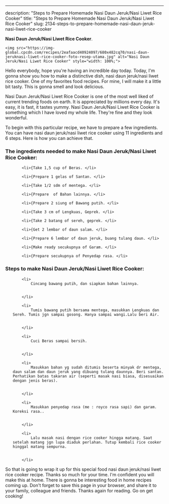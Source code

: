 ---
description: "Steps to Prepare Homemade Nasi Daun Jeruk/Nasi Liwet Rice Cooker"
title: "Steps to Prepare Homemade Nasi Daun Jeruk/Nasi Liwet Rice Cooker"
slug: 2134-steps-to-prepare-homemade-nasi-daun-jeruk-nasi-liwet-rice-cooker

<p>
	<strong>Nasi Daun Jeruk/Nasi Liwet Rice Cooker</strong>. 
	
</p>
<p>
	
	<img src="https://img-global.cpcdn.com/recipes/2eafaacd40924097/680x482cq70/nasi-daun-jeruknasi-liwet-rice-cooker-foto-resep-utama.jpg" alt="Nasi Daun Jeruk/Nasi Liwet Rice Cooker" style="width: 100%;">
	
	
</p>
<p>
	Hello everybody, hope you're having an incredible day today. Today, I'm gonna show you how to make a distinctive dish, nasi daun jeruk/nasi liwet rice cooker. One of my favorites food recipes. For mine, I will make it a little bit tasty. This is gonna smell and look delicious.
</p>
	
<p>
	Nasi Daun Jeruk/Nasi Liwet Rice Cooker is one of the most well liked of current trending foods on earth. It is appreciated by millions every day. It's easy, it is fast, it tastes yummy. Nasi Daun Jeruk/Nasi Liwet Rice Cooker is something which I have loved my whole life. They're fine and they look wonderful.
</p>
<p>
	
</p>

<p>
To begin with this particular recipe, we have to prepare a few ingredients. You can have nasi daun jeruk/nasi liwet rice cooker using 11 ingredients and 6 steps. Here is how you can achieve that.
</p>

<h3>The ingredients needed to make Nasi Daun Jeruk/Nasi Liwet Rice Cooker:</h3>

<ol>
	
		<li>{Take 1,5 cup of Beras. </li>
	
		<li>{Prepare 1 gelas of Santan. </li>
	
		<li>{Take 1/2 sdm of mentega. </li>
	
		<li>{Prepare  of Bahan lainnya. </li>
	
		<li>{Prepare 2 siung of Bawang putih. </li>
	
		<li>{Take 3 cm of Lengkuas, Geprek. </li>
	
		<li>{Take 2 batang of sereh, geprek. </li>
	
		<li>{Get 2 lembar of daun salam. </li>
	
		<li>{Prepare 6 lembar of daun jeruk, buang tulang daun. </li>
	
		<li>{Make ready secukupnya of Garam. </li>
	
		<li>{Prepare secukupnya of Penyedap rasa. </li>
	
</ol>
<p>
	
</p>

<h3>Steps to make Nasi Daun Jeruk/Nasi Liwet Rice Cooker:</h3>

<ol>
	
		<li>
			Cincang bawang putih, dan siapkan bahan lainnya.
			
			
		</li>
	
		<li>
			Tumis bawang putih bersama mentega, masukkan Lengkuas dan Sereh. Tumis jgn sampai gosong. Hanya sampai wangi.Lalu beri Air.
			
			
		</li>
	
		<li>
			Cuci Beras sampai bersih.
			
			
		</li>
	
		<li>
			Masukkan bahan yg sudah ditumis beserta minyak dr mentega, daun salam dan daun jeruk yang dibuang tulang daunnya. Beri santan. Perhatikan batas takaran air (seperti masak nasi biasa, disesuaikan dengan jenis beras).
			
			
		</li>
	
		<li>
			Masukkan penyedap rasa (me : royco rasa sapi) dan garam. Koreksi rasa..
			
			
		</li>
	
		<li>
			Lalu masak nasi dengan rice cooker hingga matang. Saat setelah matang jgn lupa diaduk perlahan. Tutup kembali rice cooker hinggal matang sempurna.
			
			
		</li>
	
</ol>

<p>
	
</p>

<p>
	So that is going to wrap it up for this special food nasi daun jeruk/nasi liwet rice cooker recipe. Thanks so much for your time. I'm confident you will make this at home. There is gonna be interesting food in home recipes coming up. Don't forget to save this page in your browser, and share it to your family, colleague and friends. Thanks again for reading. Go on get cooking!
</p>
